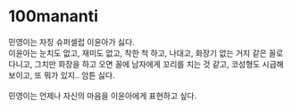 # 100mananti
민영이는 자칭 슈퍼셀럽 이윤아가 싫다.  <br>
이윤아는 눈치도 없고, 재미도 없고, 착한 척 하고, 나대고, 화장기 없는 거지 같은 꼴로 다니고, 그치만 화장을 하고 오면 꼴에 남자에게 꼬리를 치는 것 같고, 코성형도 시급해 보이고, 또 뭐가 있지.. 암튼 싫다. <br>  
민영이는 언제나 자신의 마음을 이윤아에게 표현하고 싶다. <br>